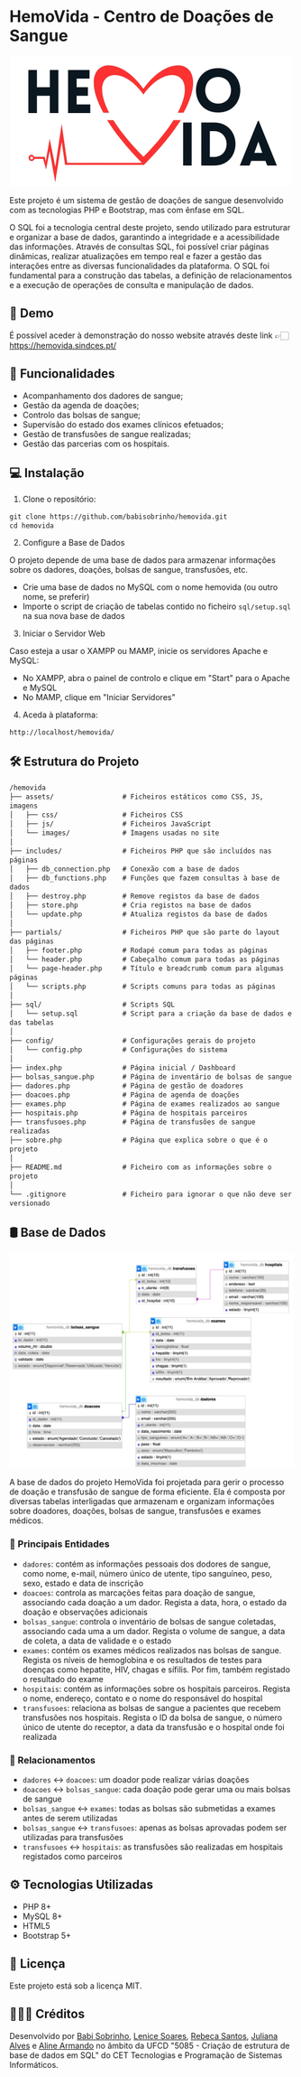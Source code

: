 # HemoVida - Centro de Doações de Sangue

<p align="center">
  <img src="assets/images/logo_square.png">
</p>

Este projeto é um sistema de gestão de doações de sangue desenvolvido com as tecnologias PHP e Bootstrap, mas com ênfase em SQL.

O SQL foi a tecnologia central deste projeto, sendo utilizado para estruturar e organizar a base de dados, garantindo a integridade e a acessibilidade das informações. Através de consultas SQL, foi possível criar páginas dinâmicas, realizar atualizações em tempo real e fazer a gestão das interações entre as diversas funcionalidades da plataforma. O SQL foi fundamental para a construção das tabelas, a definição de relacionamentos e a execução de operações de consulta e manipulação de dados.

## 🚀 Demo

É possível aceder à demonstração do nosso website através deste link 👉🏻 https://hemovida.sindces.pt/

## 📌 Funcionalidades

- Acompanhamento dos dadores de sangue;
- Gestão da agenda de doações;
- Controlo das bolsas de sangue;
- Supervisão do estado dos exames clínicos efetuados;
- Gestão de transfusões de sangue realizadas;
- Gestão das parcerias com os hospitais.

## 💻 Instalação

1. Clone o repositório:
```
git clone https://github.com/babisobrinho/hemovida.git
cd hemovida
```

2. Configure a Base de Dados

O projeto depende de uma base de dados para armazenar informações sobre os dadores, doações, bolsas de sangue, transfusões, etc.
- Crie uma base de dados no MySQL com o nome hemovida (ou outro nome, se preferir)
- Importe o script de criação de tabelas contido no ficheiro `sql/setup.sql` na sua nova base de dados

3. Iniciar o Servidor Web

Caso esteja a usar o XAMPP ou MAMP, inicie os servidores Apache e MySQL:
- No XAMPP, abra o painel de controlo e clique em "Start" para o Apache e MySQL
- No MAMP, clique em "Iniciar Servidores"

4. Aceda à plataforma:
```
http://localhost/hemovida/
```

## 🛠 Estrutura do Projeto
```
/hemovida
├── assets/                 # Ficheiros estáticos como CSS, JS, imagens
│   ├── css/                # Ficheiros CSS
│   ├── js/                 # Ficheiros JavaScript
│   └── images/             # Imagens usadas no site
│
├── includes/               # Ficheiros PHP que são incluídos nas páginas
│   ├── db_connection.php   # Conexão com a base de dados
│   ├── db_functions.php    # Funções que fazem consultas à base de dados
│   ├── destroy.php         # Remove registos da base de dados
│   ├── store.php           # Cria registos na base de dados
│   └── update.php          # Atualiza registos da base de dados
│
├── partials/               # Ficheiros PHP que são parte do layout das páginas
│   ├── footer.php          # Rodapé comum para todas as páginas
│   └── header.php          # Cabeçalho comum para todas as páginas
│   └── page-header.php     # Título e breadcrumb comum para algumas páginas
│   └── scripts.php         # Scripts comuns para todas as páginas
│
├── sql/                    # Scripts SQL
│   └── setup.sql           # Script para a criação da base de dados e das tabelas
│
├── config/                 # Configurações gerais do projeto
│   └── config.php          # Configurações do sistema
│
├── index.php               # Página inicial / Dashboard
├── bolsas_sangue.php       # Página de inventário de bolsas de sangue
├── dadores.php             # Página de gestão de doadores
├── doacoes.php             # Página de agenda de doações
├── exames.php              # Página de exames realizados ao sangue
├── hospitais.php           # Página de hospitais parceiros
├── transfusoes.php         # Página de transfusões de sangue realizadas
├── sobre.php               # Página que explica sobre o que é o projeto
│
├── README.md               # Ficheiro com as informações sobre o projeto
│
└── .gitignore              # Ficheiro para ignorar o que não deve ser versionado

```

## 🛢️ Base de Dados

  <p align="center">
    <img src="assets/images/database.png">
  </p>

  A base de dados do projeto HemoVida foi projetada para gerir o processo de doação e transfusão de sangue de forma eficiente. Ela é composta por diversas tabelas interligadas que armazenam e organizam informações sobre doadores, doações, bolsas de sangue, transfusões e exames médicos.

### 📁 Principais Entidades

- `dadores`: contém as informações pessoais dos dodores de sangue, como nome, e-mail, número único de utente, tipo sanguíneo, peso, sexo, estado e data de inscrição
- `doacoes`: controla as marcações feitas para doação de sangue, associando cada doação a um dador. Regista a data, hora, o estado da doação e observações adicionais
- `bolsas_sangue`: controla o inventário de bolsas de sangue coletadas, associando cada uma a um dador. Regista o volume de sangue, a data de coleta, a data de validade e o estado
- `exames`: contém os exames médicos realizados nas bolsas de sangue. Regista os níveis de hemoglobina e os resultados de testes para doenças como hepatite, HIV, chagas e sífilis. Por fim, também registado o resultado do exame
- `hospitais`: contém as informações sobre os hospitais parceiros. Regista o nome, endereço, contato e o nome do responsável do hospital
- `transfusoes`: relaciona as bolsas de sangue a pacientes que recebem transfusões nos hospitais. Regista o ID da bolsa de sangue, o número único de utente do receptor, a data da transfusão e o hospital onde foi realizada

### 🔗 Relacionamentos

- `dadores` ↔ `doacoes`: um doador pode realizar várias doações
- `doacoes` ↔ `bolsas_sangue`: cada doação pode gerar uma ou mais bolsas de sangue
- `bolsas_sangue` ↔ `exames`: todas as bolsas são submetidas a exames antes de serem utilizadas
- `bolsas_sangue` ↔ `transfusoes`: apenas as bolsas aprovadas podem ser utilizadas para transfusões
- `transfusoes` ↔ `hospitais`: as transfusões são realizadas em hospitais registados como parceiros

## ⚙ Tecnologias Utilizadas

- PHP 8+
- MySQL 8+
- HTML5
- Bootstrap 5+

## 📄 Licença

Este projeto está sob a licença MIT.

## 👩🏻‍💻 Créditos

Desenvolvido por [Babi Sobrinho](https://github.com/babisobrinho), [Lenice Soares](https://github.com/lenicesoaares), [Rebeca Santos](https://github.com/RebecaSantosb), [Juliana Alves](https://github.com/JulyDuds) e [Aline Armando](https://github.com/kiamy6) no âmbito da UFCD "5085 - Criação de estrutura de base de dados em SQL" do CET Tecnologias e Programação de Sistemas Informáticos.